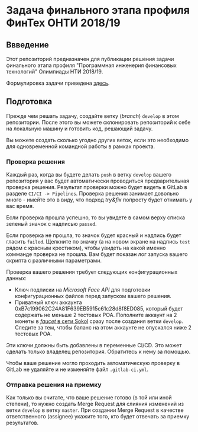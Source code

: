 Задача финального этапа профиля ФинТех ОНТИ 2018/19
====

## Ввведение

Этот репозиторий предназначен для публикации решения задачи финального этапа профиля "Программная инженерия финансовых технологий" Олимпиады НТИ 2018/19.

Формулировка задачи приведена [здесь](task-description.md).

## Подготовка

Прежде чем решать задачу, создайте ветку (_branch_) `develop` в этом репозитории. После этого вы можете склонировать репозиторий к себе на локальную машину и готовить код, решающий задачу.

Вы можете создать сколько угодно других веток, если это необходимо для одновременной командной работы в рамках проекта. 

### Проверка решения

Каждый раз, когда вы будете делать `push` в ветку `develop` вашего репозитория у вас будет автоматически проводиться предварительная проверка решения. Результат проверки можно будет видеть в GitLab в разделе `CI/CI -> Pipelines`. Проверка решения занимает довольно много - имейте это в виду, что подход _try&fix_ попросту будет отнимать у вас время. 

Если проверка прошла успешно, то вы увидете в самом верху списка зеленый значок с надписью `passed`.

Если проверка не прошла, то значок будет красный и надпись будет гласить `failed`. Щелкните по значку (а на новом экране на надпись `test` рядом с красным крестиком), чтобы увидеть на какой именно комманде проверка не прошла. Вам будет показан лог запуска вашего скрипта с различными параметрами.

Проверка вашего решения требует следующих конфигурационных данных:
  * Ключ подписки на _Microsoft Face API_ для подготовки конфигурационных файлов перед запуском вашего решения.
  * Приватный ключ аккаунта 0xB7c199062C24A81F639EB5915c61c28d8f8ED085, который будет содержать не меньше 2 тестовых POA. Пополните аккаунт на 2 монеты в [_faucet_ в сети Sokol](https://faucet-sokol.herokuapp.com/) сразу после создания ветки `develop`. Следите за тем, чтобы баланс на этом аккаунте не опускался ниже 2 тестовых POA.  

Эти ключи должны быть добавлены в переменные CI/CD. Это может сделать только владелец репозитория. Обратитесь к нему за помощью.

Чтобы ваше решение могло проходить автоматическую проверку в GitLab не удаляйте и не изменяйте файл `.gitlab-ci.yml`.

### Отправка решения на приемку

Как только вы считате, что ваше решение готово (в той или иной степени), то нужно создать Merge Request для слияния изменений из ветки `develop` в ветку `master`. При создании Merge Request в качестве ответственного (assignee) укажите того, кто будет отвечать за приемку результатов.
